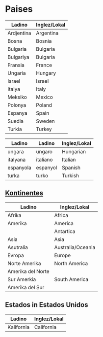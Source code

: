 # Paises

Ladino        | Inglez/Lokal
------------- | ------------
Ardjentina    | Argentina
Bosna         | Bosnia
Bulgaria      | Bulgaria
Bulgariya     | Bulgaria
Fransia       | France
Ungaria       | Hungary
Israel        | Israel
Italya        | Italy
Meksiko       | Mexico
Polonya       | Poland
Espanya       | Spain
Suedia        | Sweden
Turkia        | Turkey



Ladino    | Ladino    | Inglez/Lokal
--------- | --------- | ------------
ungara    | ungaro    | Hungarian
italyana  | italiano  | Italian
espanyola | espanyol  | Spanish
turka     | turko     | Turkish


## [Kontinentes](/words/ladino/kontinentes)

Ladino                | Inglez/Lokal
--------------------- | ------------
Afrika                | Africa
Amerika               | America
                      | Antartica
Asia                  | Asia
Asutralia             | Australia/Oceania
Evropa                | Europe
Norte Amerika         | North America
Amerika del Norte     |
Sur Amerkia           | South America
Amerika del Sur       |

## Estados in Estados Unidos

Ladino                | Inglez/Lokal
--------------------- | ------------
Kalifornia            | California

